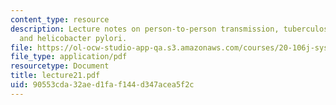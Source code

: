 ```yaml
---
content_type: resource
description: Lecture notes on person-to-person transmission, tuberculosis, influenza,
  and helicobacter pylori.
file: https://ol-ocw-studio-app-qa.s3.amazonaws.com/courses/20-106j-systems-microbiology-fall-2006/90553cda32aed1faf144d347acea5f2c_lecture21.pdf
file_type: application/pdf
resourcetype: Document
title: lecture21.pdf
uid: 90553cda-32ae-d1fa-f144-d347acea5f2c
---
```

